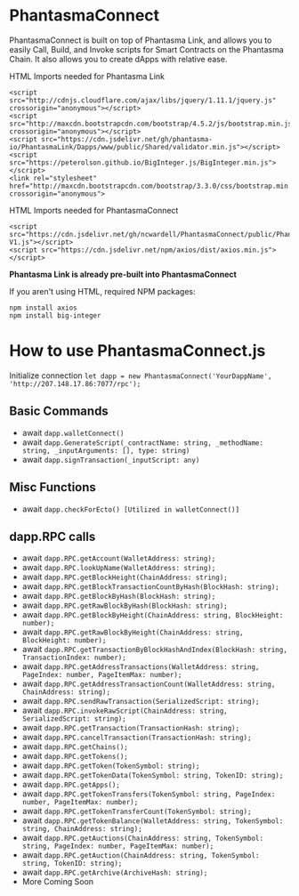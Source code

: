 # PhantasmaConnect
PhantasmaConnect is built on top of Phantasma Link, and allows you to easily Call, Build, and Invoke scripts for Smart Contracts on the Phantasma Chain. It also allows you to create dApps with relative ease.

HTML Imports needed for Phantasma Link
    
    <script src="http://cdnjs.cloudflare.com/ajax/libs/jquery/1.11.1/jquery.js" crossorigin="anonymous"></script>
    <script src="http://maxcdn.bootstrapcdn.com/bootstrap/4.5.2/js/bootstrap.min.js" crossorigin="anonymous"></script>
    <script src="https://cdn.jsdelivr.net/gh/phantasma-io/PhantasmaLink/Dapps/www/public/Shared/validator.min.js"></script>
    <script src="https://peterolson.github.io/BigInteger.js/BigInteger.min.js"></script>
    <link rel="stylesheet" href="http://maxcdn.bootstrapcdn.com/bootstrap/3.3.0/css/bootstrap.min.css" crossorigin="anonymous">

HTML Imports needed for PhantasmaConnect
    
    <script src="https://cdn.jsdelivr.net/gh/ncwardell/PhantasmaConnect/public/PhantasmaConnect-V1.js"></script>
    <script src="https://cdn.jsdelivr.net/npm/axios/dist/axios.min.js"></script>

**Phantasma Link is already pre-built into PhantasmaConnect**


If you aren't using HTML, required NPM packages:
    
    npm install axios
    npm install big-integer



# How to use PhantasmaConnect.js

Initialize connection
    ```let dapp = new PhantasmaConnect('YourDappName', 'http://207.148.17.86:7077/rpc');```

## Basic Commands
- await ```dapp.walletConnect()```
- await ```dapp.GenerateScript(_contractName: string, _methodName: string, _inputArguments: [], type: string)```
- await ```dapp.signTransaction(_inputScript: any)```

## Misc Functions
- await ```dapp.checkForEcto() [Utilized in walletConnect()]```

## dapp.RPC calls
- await ```dapp.RPC.getAccount(WalletAddress: string);```
- await ```dapp.RPC.lookUpName(WalletAddress: string);```
- await ```dapp.RPC.getBlockHeight(ChainAddress: string);```
- await ```dapp.RPC.getBlockTransactionCountByHash(BlockHash: string);```
- await ```dapp.RPC.getBlockByHash(BlockHash: string);```
- await ```dapp.RPC.getRawBlockByHash(BlockHash: string);```
- await ```dapp.RPC.getBlockByHeight(ChainAddress: string, BlockHeight: number);```
- await ```dapp.RPC.getRawBlockByHeight(ChainAddress: string, BlockHeight: number);```
- await ```dapp.RPC.getTransactionByBlockHashAndIndex(BlockHash: string, TransactionIndex: number);```
- await ```dapp.RPC.getAddressTransactions(WalletAddress: string, PageIndex: number, PageItemMax: number);```
- await ```dapp.RPC.getAddressTransactionCount(WalletAddress: string, ChainAddress: string);```
- await ```dapp.RPC.sendRawTransaction(SerializedScript: string);```
- await ```dapp.RPC.invokeRawScript(ChainAddress: string, SerializedScript: string);```
- await ```dapp.RPC.getTransaction(TransactionHash: string);```
- await ```dapp.RPC.cancelTransaction(TransactionHash: string);```
- await ```dapp.RPC.getChains();```
- await ```dapp.RPC.getTokens();```
- await ```dapp.RPC.getToken(TokenSymbol: string);```
- await ```dapp.RPC.getTokenData(TokenSymbol: string, TokenID: string);```
- await ```dapp.RPC.getApps();```
- await ```dapp.RPC.getTokenTransfers(TokenSymbol: string, PageIndex: number, PageItemMax: number);```
- await ```dapp.RPC.getTokenTransferCount(TokenSymbol: string);```
- await ```dapp.RPC.getTokenBalance(WalletAddress: string, TokenSymbol: string, ChainAddress: string);```
- await ```dapp.RPC.getAuctions(ChainAddress: string, TokenSymbol: string, PageIndex: number, PageItemMax: number);```
- await ```dapp.RPC.getAuction(ChainAddress: string, TokenSymbol: string, TokenID: string);```
- await ```dapp.RPC.getArchive(ArchiveHash: string);```
- More Coming Soon